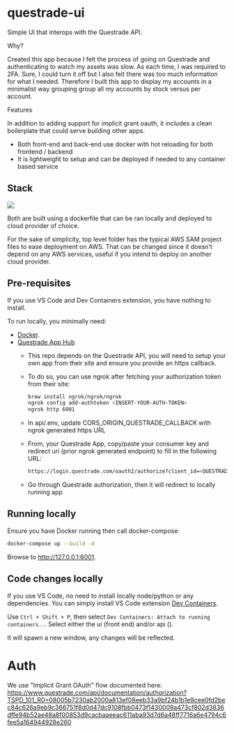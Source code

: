 # questrade-ui

Simple UI that interops with the Questrade API.

Why?

Created this app because I felt the process of going on Questrade and authenticating to watch my assets was slow. As each time, I was required to 2FA. Sure, I could turn it off but I also felt there was too much information for what I needed. Therefore I built this app to display my accounts in a minimalist way grouping group all my accounts by stock versus per account.

Features

In addition to adding support for implicit grant oauth, it includes a clean boilerplate that could serve building other apps.

- Both front-end and back-end use docker with hot reloading for both frontend / backend
- It is lightweight to setup and can be deployed if needed to any container based service

## Stack

[![](https://mermaid.ink/img/pako:eNptUU1TgzAQ_SuZPdUZCkmgCXBwbK2d8eCMXyfFQ0pCYQqECUGtbf-7odWDM24uydt9-_J295BrqSCFotYfeSmMRc_LrEUu5q8ro1s7Va1EU_SoRG7RFUKltV0aBIRyH7tDUoYxeUPT6eUBHdBishD59oezqkW_dZz_KPTirLL4ZV5PHgbVWyOkQvP7W5cGDxplGlFJ97_9WJ6BLVWjMkjdVQqzzSBrj65ODFY_7docUmsG5cHQSWHVshIbI5q_4I2srDaQFqLuHVhrJ-iee7C7bhzEpuqt65jrtqg2Iz6Y2sGjh96ZGNP-prLlsPZz3QR9Jceple8JCxhlsaChYjwUszCU-ZokcUEjUkiOCRVwPHrQiXbs-gkpJZHPo4TjJIkJiRn1YAcpwdynmPNoFrKIJ4w5zpfWzgX2Z_gccZTEYRhyD9TJzd15h6dVnhReToTR9vEbT6GP3w?type=png)](https://mermaid.live/edit#pako:eNptUU1TgzAQ_SuZPdUZCkmgCXBwbK2d8eCMXyfFQ0pCYQqECUGtbf-7odWDM24uydt9-_J295BrqSCFotYfeSmMRc_LrEUu5q8ro1s7Va1EU_SoRG7RFUKltV0aBIRyH7tDUoYxeUPT6eUBHdBishD59oezqkW_dZz_KPTirLL4ZV5PHgbVWyOkQvP7W5cGDxplGlFJ97_9WJ6BLVWjMkjdVQqzzSBrj65ODFY_7docUmsG5cHQSWHVshIbI5q_4I2srDaQFqLuHVhrJ-iee7C7bhzEpuqt65jrtqg2Iz6Y2sGjh96ZGNP-prLlsPZz3QR9Jceple8JCxhlsaChYjwUszCU-ZokcUEjUkiOCRVwPHrQiXbs-gkpJZHPo4TjJIkJiRn1YAcpwdynmPNoFrKIJ4w5zpfWzgX2Z_gccZTEYRhyD9TJzd15h6dVnhReToTR9vEbT6GP3w)

Both are built using a dockerfile that can be ran locally and deployed to cloud provider of choice.

For the sake of simplicity, top level folder has the typical AWS SAM project files to ease deployment on AWS. That can be changed since it doesn't depend on any AWS services, useful if you intend to deploy on another cloud provider.

## Pre-requisites

If you use VS Code and Dev Containers extension, you have nothing to install.

To run locally, you minimally need:

- [Docker](https://www.docker.com/products/docker-desktop).
- [Questrade App Hub](https://www.questrade.com/partner-centre/app-hub)
  - This repo depends on the Questrade API, you will need to setup your own app from their site and ensure you provide an https callback.
  - To do so, you can use ngrok after fetching your authorization token from their site:

    ```sh
    brew install ngrok/ngrok/ngrok
    ngrok config add-authtoken <INSERT-YOUR-AUTH-TOKEN>
    ngrok http 6001
    ```

  - In api/.env, update CORS_ORIGIN_QUESTRADE_CALLBACK with ngrok generated https URL
  - From, your Questrade App, copy/paste your consumer key and redirect uri (prior ngrok generated endpoint) to fill in the following URL:

    ```sh
    https://login.questrade.com/oauth2/authorize?client_id=<QUESTRADE-CLIENT-ID>&response_type=token&redirect_uri=<NGROK-URL>
    ```

  - Go through Questrade authorization, then it will redirect to locally running app

## Running locally

Ensure you have Docker running then call docker-compose:

```sh
docker-compose up --build -d 
```

Browse to <http://127.0.0.1:6001>.

## Code changes locally

If you use VS Code, no need to install locally node/python or any dependencies.
You can simply install VS Code extension [Dev Containers](https://code.visualstudio.com/remote/advancedcontainers/overview).

Use `Ctrl + Shift + P`, then select `Dev Containers: Attach to running containers..`.
Select either the ui (front end) and/or api ().

It will spawn a new window, any changes will be reflected.

# Auth

We use "Implicit Grant OAuth" flow documented here: <https://www.questrade.com/api/documentation/authorization?TSPD_101_R0=08005b7230ab2000a813ef08eeb33a9bf24b1b1e9cee0fd2bec84c626a9eb9c366751f8d0d47dc9108fbb0473f1430009a473cf802d3836dffe94b52ae48a8f00853d9cacbaaeeac611aba93d7d6a48ff7716a6e4794c6fee5a164944928e260>
